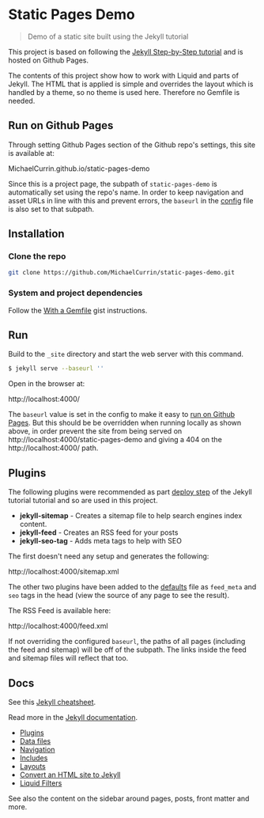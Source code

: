 # Static Pages Demo
> Demo of a static site built using the Jekyll tutorial

This project is based on following the [Jekyll Step-by-Step tutorial](https://jekyllrb.com/docs/step-by-step/01-setup/) and is hosted on Github Pages.

The contents of this project show how to work with Liquid and parts of Jekyll. The HTML that is applied is simple and overrides the layout which is handled by a theme, so no theme is used here. Therefore no Gemfile is needed.


## Run on Github Pages

Through setting Github Pages section of the Github repo's settings, this site is available at:

MichaelCurrin.github.io/static-pages-demo

Since this is a project page, the subpath of `static-pages-demo` is automatically set using the repo's name. In order to keep navigation and asset URLs in line with this and prevent errors, the `baseurl` in the [config](_config.yml) file is also set to that subpath.


## Installation

### Clone the repo

```bash
git clone https://github.com/MichaelCurrin/static-pages-demo.git
```

### System and project dependencies

Follow the [With a Gemfile](https://gist.github.com/MichaelCurrin/1085ab164550b31272699920b5549d4b#with-a-gemfile) gist instructions.


## Run


Build to the `_site` directory and start the web server with this command.

```bash
$ jekyll serve --baseurl ''
```

Open in the browser at:

http://localhost:4000/


The `baseurl` value is set in the config to make it easy to [run on Github Pages](#run-on-github-pages). But this should be be overridden when running locally as shown above, in order prevent the site from being served on http://localhost:4000/static-pages-demo and giving a 404 on the http://localhost:4000/ path.


## Plugins

The following plugins were recommended as part [deploy step](https://jekyllrb.com/docs/step-by-step/10-deployment/) of the Jekyll tutorial tutorial and so are used in this project.

- **jekyll-sitemap** - Creates a sitemap file to help search engines index content.
- **jekyll-feed** - Creates an RSS feed for your posts
- **jekyll-seo-tag** - Adds meta tags to help with SEO

The first doesn't need any setup and generates the following:

http://localhost:4000/sitemap.xml

The other two plugins have been added to the [defaults](_layouts/default.html) file as `feed_meta` and `seo` tags in the head (view the source of any page to see the result).

The RSS Feed is available here:

http://localhost:4000/feed.xml


If not overriding the configured `baseurl`, the paths of all pages (including the feed and sitemap) will be off of the subpath. The links inside the feed and sitemap files will reflect that too.


## Docs

See this [Jekyll cheatsheet](https://learn.cloudcannon.com/jekyll-cheat-sheet/).

Read more in the [Jekyll documentation](https://jekyllrb.com).

- [Plugins](https://jekyllrb.com/docs/plugins/)
- [Data files](https://jekyllrb.com/docs/datafiles/)
- [Navigation](https://jekyllrb.com/tutorials/navigation/)
- [Includes](https://jekyllrb.com/docs/includes/)
- [Layouts](https://jekyllrb.com/docs/layouts/)
- [Convert an HTML site to Jekyll](https://jekyllrb.com/tutorials/convert-site-to-jekyll/)
- [Liquid Filters](https://jekyllrb.com/docs/liquid/filters/)

See also the content on the sidebar around pages, posts, front matter and more.
